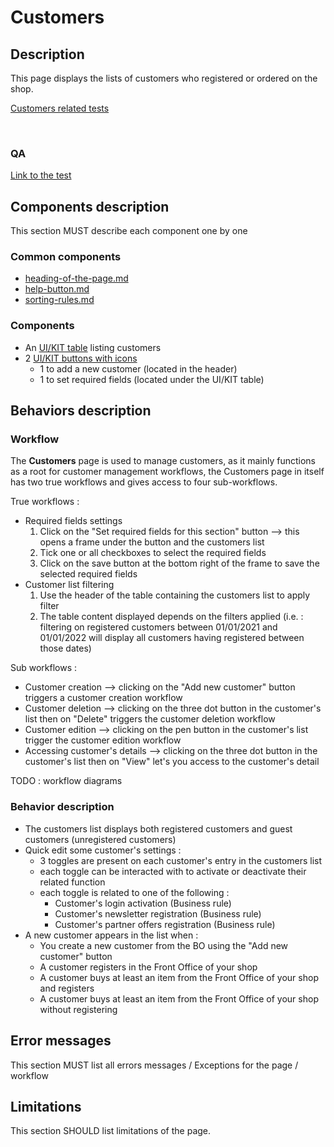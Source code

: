 # Customers

##

##

## Description

This page displays the lists of customers who registered or ordered on the shop.

[Customers related tests](https://build.prestashop-project.org/test-scenarios/scenarios/core/functional/bo/customers.html)

<figure><img src="../../../../../../.gitbook/assets/Capture d’écran 2022-10-07 à 11.26.14.png" alt=""><figcaption></figcaption></figure>

### QA&#x20;

[Link to the test](https://build.prestashop-project.org/test-scenarios/scenarios/core/functional/bo/customers.html)

## Components description

This section MUST describe each component one by one

### Common components

* [heading-of-the-page.md](../../../../common-components/back-office-header/heading-of-the-page.md "mention")
* [help-button.md](../../../../common-components/back-office-header/help-button.md "mention")
* [sorting-rules.md](../../../../common-components/grid-component/sorting-rules.md "mention")

### Components

* An [UI/KIT table](https://build.prestashop-project.org/prestashop-ui-kit/?path=/story/tables--with-filters) listing customers
* 2 [UI/KIT buttons with icons](https://build.prestashop-project.org/prestashop-ui-kit/?path=/story/buttons--buttons-with-icons)
  * 1 to add a new customer (located in the header)
  * 1 to set required fields (located under the UI/KIT table)

## Behaviors description

### Workflow

The **Customers** page is used to manage customers, as it mainly functions as a root for customer management workflows, the Customers page in itself has two true workflows and gives access to four sub-workflows.

True workflows :&#x20;

* Required fields settings
  1. Click on the "Set required fields for this section" button --> this opens a frame under the button and the customers list
  2. Tick one or all checkboxes to select the required fields
  3. Click on the save button at the bottom right of the frame to save the selected required fields
* Customer list filtering
  1. Use the header of the table containing the customers list to apply filter
  2. The table content displayed depends on the filters applied (i.e. : filtering on registered customers between 01/01/2021 and 01/01/2022 will display all customers having registered between those dates)

Sub workflows :&#x20;

* Customer creation --> clicking on the "Add new customer" button triggers a customer creation workflow
* Customer deletion --> clicking on the three dot button in the customer's list then on "Delete" triggers the customer deletion workflow
* Customer edition --> clicking on the pen button in the customer's list trigger the customer edition workflow
* Accessing customer's details --> clicking on the three dot button in the customer's list then on "View" let's you access to the customer's detail

TODO : workflow diagrams

### Behavior description

* The customers list displays both registered customers and guest customers (unregistered customers)
* Quick edit some customer's settings :&#x20;
  * 3 toggles are present on each customer's entry in the customers list
  * each toggle can be interacted with to activate or deactivate their related function
  * each toggle is related to one of the following :
    * Customer's login activation (Business rule)
    * Customer's newsletter registration (Business rule)
    * Customer's partner offers registration (Business rule)
* A new customer appears in the list when :&#x20;
  * You create a new customer from the BO using the "Add new customer" button
  * A customer registers in the Front Office of your shop
  * A customer buys at least an item from the Front Office of your shop and registers
  * A customer buys at least an item from the Front Office of your shop without registering

## Error messages

This section MUST list all errors messages / Exceptions for the page / workflow

## Limitations

This section SHOULD list limitations of the page.
